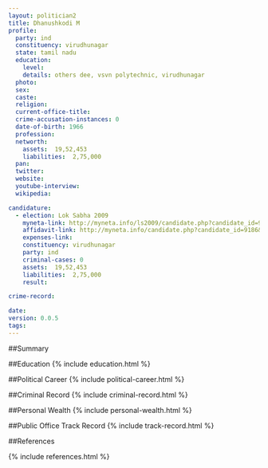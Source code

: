 ```yaml
---
layout: politician2
title: Dhanushkodi M
profile: 
  party: ind
  constituency: virudhunagar
  state: tamil nadu
  education: 
    level: 
    details: others dee, vsvn polytechnic, virudhunagar
  photo: 
  sex: 
  caste: 
  religion: 
  current-office-title: 
  crime-accusation-instances: 0
  date-of-birth: 1966
  profession: 
  networth: 
    assets:  19,52,453
    liabilities:  2,75,000
  pan: 
  twitter: 
  website: 
  youtube-interview: 
  wikipedia: 

candidature: 
  - election: Lok Sabha 2009
    myneta-link: http://myneta.info/ls2009/candidate.php?candidate_id=9186
    affidavit-link: http://myneta.info/candidate.php?candidate_id=9186&scan=original
    expenses-link: 
    constituency: virudhunagar 
    party: ind
    criminal-cases: 0
    assets:  19,52,453
    liabilities:  2,75,000
    result:  

crime-record: 

date: 
version: 0.0.5
tags: 
---
```

##Summary


##Education
{% include education.html %}


##Political Career
{% include political-career.html %}


##Criminal Record
{% include criminal-record.html %}


##Personal Wealth
{% include personal-wealth.html %}


##Public Office Track Record
{% include track-record.html %}


##References


{% include references.html %}